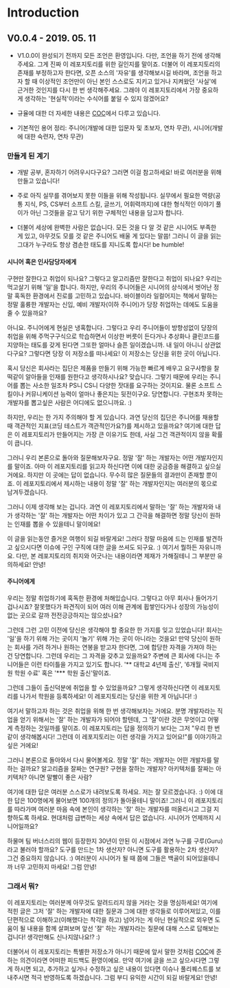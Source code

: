 # Introduction

## V0.0.4 - 2019. 05. 11

- V1.0.0이 완성되기 전까지 모든 조언은 환영입니다. 다만, 조언을 하기 전에 생각해주세요. 그게 진짜 이 레포지토리를 위한 길인지를 말이죠. 더불어 이 레포지토리의 존재를 부정하고자 한다면, 오픈 소스의 '자유'를 생각해보시길 바라며, 조언을 하고자 할 때 이상적인 조언만이 아닌 본인 스스로도 지키고 있거나 지켜왔던 '사실'에 근거한 것인지를 다시 한 번 생각해주세요. 그래야 이 레포지토리에서 가장 중요하게 생각하는 '현실적'이라는 수식어를 붙일 수 있지 않겠어요?

- 규율에 대한 더 자세한 내용은 [COC](/CODE_OF_CONDUCT.md)에서 다루고 있습니다.

- 기본적인 용어 정리: 주니어(개발에 대한 입문자 및 초보자, 연차 무관), 시니어(개발에 대한 숙련자, 연차 무관)

### 만들게 된 계기

- 개발 공부, 혼자하기 어려우시다구요? 그러면 이걸 참고하세요! 바로 여러분을 위해 만들고 있습니다!
- 주로 아직 실무를 겪어보지 못한 이들을 위해 작성됩니다. 실무에서 필요한 역량(공통 지식, PS, CS부터 소프트 스킬, 글쓰기, 어휘력까지)에 대한 형식적인 이야기 풀이가 아닌 그것들을 갈고 닦기 위한 구체적인 내용을 담고자 합니다.

- 더불어 세상에 완벽한 사람은 없습니다. 모든 것을 다 알 것 같은 시니어도 부족한 게 있고, 아무것도 모를 것 같은 주니어도 배울 게 있다는 말씀! 그러니 이 글을 읽는 그대가 누구라도 항상 겸손한 태도를 지니도록 합시다! be humble!

#### 시니어 혹은 인사담당자에게

구현만 잘한다고 취업이 되나요? 그렇다고 알고리즘만 잘한다고 취업이 되나요? 우리는 먹고살기 위해 '일'을 합니다. 하지만, 우리의 주니어들은 시니어의 상식에서 벗어난 정말 혹독한 환경에서 진로를 고민하고 있습니다. 바이블이라 일컬어지는 책에서 말하는 정말 훌륭한 개발자는 신입, 예비 개발자(이하 주니어)가 당장 취업하는 데에도 도움을 줄 수 있을까요?

아니요. 주니어에게 현실은 냉혹합니다. 그렇다고 우리 주니어들이 방향성없이 당장의 취업을 위해 주먹구구식으로 학습하면서 이상한 버릇이 든다거나 추상화나 클린코드를 지양하는 태도를 갖게 된다면 그또한 얼마나 슬픈 일이겠습니까. 내 일이 아니니 상관없다구요? 그렇다면 당장 이 저장소를 떠나세요! 이 저장소는 당신을 위한 곳이 아닙니다.

혹시 당신은 회사라는 집단은 제품을 만들기 위해 가능한 빠르게 배우고 요구사항을 찰떡같이 알아들을 인재를 원한다고 생각하시나요? 맞습니다. 그렇기 때문에 우리는 주니어를 뽑는 사소한 일조차 PS니 CS니 다양한 잣대를 요구하는 것이지요. 물론 소프트 스킬이나 커뮤니케이션 능력이 얼마나 좋은지는 뒷전이구요. 당연합니다. 구현조차 못하는 개발자를 뽑고싶은 사람은 어디에도 없으니까요. :)

하지만, 우리는 한 가지 주의해야 할 게 있습니다. 과연 당신의 집단은 주니어를 채용할 때 객관적인 지표(코딩 테스트가 객관적인가요?)를 제시하고 있을까요? 여기에 대한 답은 이 레포지토리가 만들어지는 가장 큰 이유기도 한데, 사실 그건 객관적이지 않을 확률이 큽니다.

그러니 우리 본론으로 돌아와 질문해보자구요. 정말 '잘' 하는 개발자는 어떤 개발자인지를 말이죠. 아마 이 레포지토리를 읽고자 하신다면 이에 대한 궁금증을 해결하고 싶으실 거에요. 하지만 이 곳에는 답이 없습니다. 무수히 많은 질문들의 결과만이 존재할 뿐이죠. 이 레포지토리에서 제시하는 내용이 정말 '잘' 하는 개발자인지는 여러분의 몫으로 남겨두겠습니다.

그러니 이제 생각해 보는 겁니다. 과연 이 레포지토리에서 말하는 '잘' 하는 개발자와 내가 생각하는 '잘' 하는 개발자는 어떤 차이가 있고 그 간극을 해결하면 정말 당신이 원하는 인재를 뽑을 수 있을테니 말이에요!

이 글을 읽는동안 즐거운 여행이 되길 바랄게요! 그러다 정말 마음에 드는 인재를 발견하고 싶으시다면 이슈에 구인 구직에 대한 글을 쓰셔도 되구요. :) 여기서 뭘하든 자유니까요. 다만, 본 레포지토리의 취지와 어긋나는 내용이라면 제재가 가해질테니 그 부분만 유의하세요! 안녕!

#### 주니어에게

우리는 정말 취업하기에 혹독한 환경에 처해있습니다. 그렇다고 아무 회사나 들어가기 겁나시죠? 잘못했다가 파견직이 되어 여러 이해 관계에 휩쌓인다거나 성장의 가능성이 없는 곳으로 갈까 전전긍긍하지는 않으셨나요?

그런데 그런 고민 이전에 당신은 생각해야 할 중요한 한 가지를 잊고 있었습니다! 회사는 '일'을 하기 위해 가는 곳이지 '놀기' 위해 가는 곳이 아니라는 것을요! 만약 당신이 원하는 회사를 가려 하거나 원하는 연봉을 받고자 한다면, 그에 합당한 자격을 가져야 하는 건 당연합니다. 그런데 우리는 그 자격을 갖추고 있을까요? 주변에 큰 회사에 다니는 주니어들은 이런 타이틀을 가지고 있기도 합니다. '\*\* 대학교 4년제 출신', '6개월 국비지원 학원 수료' 혹은 '\*\*\* 학원 출신'말이죠.

그런데 그들이 출신덕분에 취업을 할 수 있었을까요? 그렇게 생각하신다면 이 레포지토리를 나가서 학원을 등록하세요! 이 레포지토리는 당신을 위한 게 아닙니다! :)

여기서 말하고자 하는 것은 취업을 위해 한 번 생각해보자는 거에요. 분명 개발자라는 직업을 얻기 위해서는 '잘' 하는 개발자가 되어야 할텐데, 그 '잘'이란 것은 무엇이고 어떻게 측정하는 것일까를 말이죠. 이 레포지토리는 답을 정의하기 보다는 그저 "우리 한 번 같이 생각해봅시다! 그런데 이 레포지토리는 이런 생각을 가지고 있어요!"를 이야기하고 싶은 거에요!

그러니 본론으로 돌아와서 다시 물어볼게요. 정말 '잘' 하는 개발자는 어떤 개발자를 말하는 걸까요? 알고리즘을 잘짜는 연구원? 구현을 잘하는 개발자? 아키텍처를 잘짜는 아키텍처? 아니면 말빨이 좋은 사람?

여기에 대한 답은 여러분 스스로가 내려보도록 하세요. 저는 잘 모르겠습니다. :) 이에 대한 답은 100명에게 물어보면 100개의 정의가 돌아올테니 말이죠! 그러니 이 레포지토리를 따라가며 여러분 마음 속에 본인이 생각하는 '잘' 하는 개발자를 떠올리시고 그걸 지향하도록 하세요. 현대처럼 급변하는 세상 속에서 답은 없습니다. 시니어가 언제까지 시니어일까요?

하물며 팀 버너스리의 웹이 등장한지 30년이 안된 이 시점에서 과연 누구를 구루(Guru)라고 불러야 할까요? 도구를 만드는 1차 생산자? 아니면 도구를 활용하는 2차 생산자? 그건 중요하지 않습니다. :) 여러분이 시니어가 될 때 쯤에 그들은 백골이 되어있을테니까 너무 고민하지 마세요! 그럼 안녕!

### 그래서 뭐?

이 레포지토리는 여러분께 아무것도 알려드리지 않을 거라는 것을 명심하세요! 여기에 적힌 글은 그저 '잘' 하는 개발자에 대한 질문과 그에 대한 생각들로 이루어져있고, 이를 단편적으로 이해하고(이해했다는 착각을 하고) 넘어가는 게 아닌 현실적으로 외우면 도움이 될 내용을 함께 살펴보며 앞선 '잘' 하는 개발자라는 질문에 대해 스스로 답해보는 겁니다! 생각만해도 신나지않나요!? :)

더불어서 이 레포지토리는 특별한 저장소가 아니기 때문에 앞서 말한 것처럼 [COC](/CODE_OF_CONDUCT.md)에 준하는 의견이라면 어떠한 피드백도 환영이에요. 만약 여기에 글을 쓰고 싶으시다면 그렇게 하시면 되고, 추가하고 싶거나 수정하고 싶은 내용이 있다면 이슈나 풀리퀘스트를 보내주시면 적극 반영하도록 하겠습니다. 그럼 부디 유익한 시간이 되길 바랄게요! 안녕!
